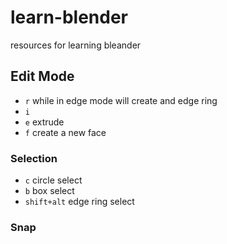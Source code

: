 # learn-blender
resources for learning bleander

## Edit Mode
* ```r``` while in edge mode will create and edge ring
* ```i``` 
* ```e``` extrude
* ```f``` create a new face

### Selection
* ```c``` circle select
* ```b``` box select
* ```shift+alt``` edge ring select

### Snap

